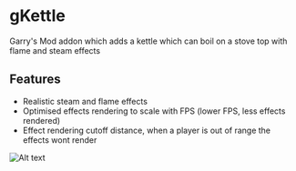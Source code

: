 # gKettle
Garry's Mod addon which adds a kettle which can boil on a stove top with flame and steam effects

## Features
- Realistic steam and flame effects
- Optimised effects rendering to scale with FPS (lower FPS, less effects rendered)
- Effect rendering cutoff distance, when a player is out of range the effects wont render

![Alt text](https://imgur.com/a/y8e610l?raw=true "Circuit Diagram")
